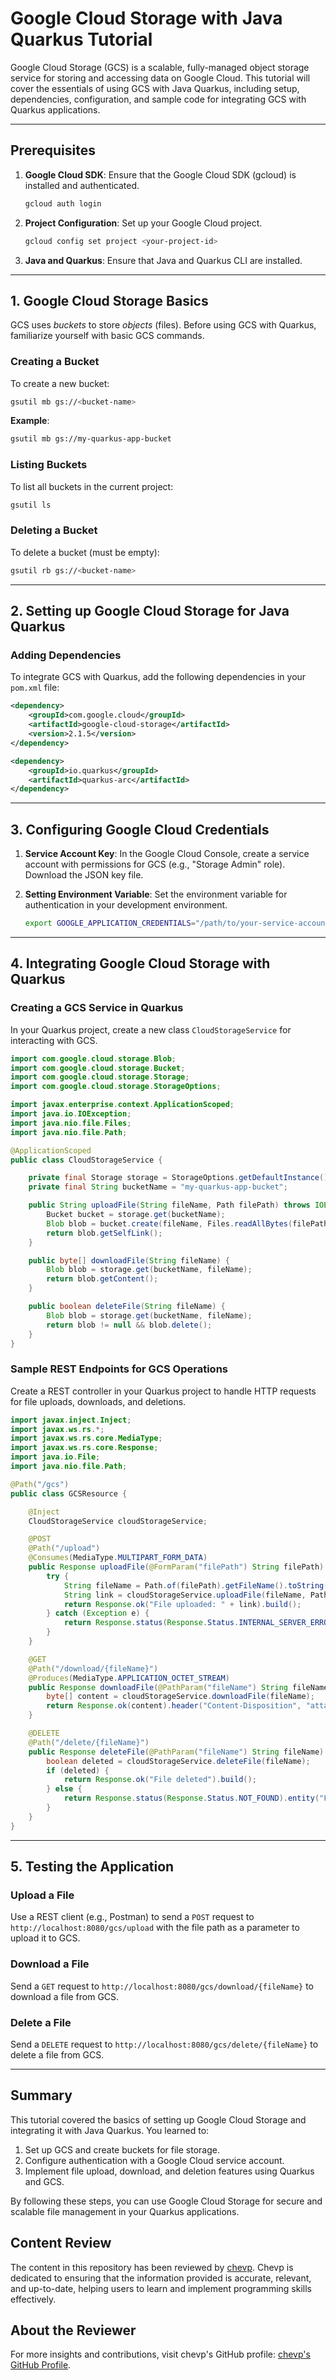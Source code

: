
# Google Cloud Storage with Java Quarkus Tutorial

Google Cloud Storage (GCS) is a scalable, fully-managed object storage service for storing and accessing data on Google Cloud. This tutorial will cover the essentials of using GCS with Java Quarkus, including setup, dependencies, configuration, and sample code for integrating GCS with Quarkus applications.

---

## Prerequisites

1. **Google Cloud SDK**: Ensure that the Google Cloud SDK (gcloud) is installed and authenticated.
    ```bash
    gcloud auth login
    ```

2. **Project Configuration**: Set up your Google Cloud project.
    ```bash
    gcloud config set project <your-project-id>
    ```

3. **Java and Quarkus**: Ensure that Java and Quarkus CLI are installed.

---

## 1. Google Cloud Storage Basics

GCS uses *buckets* to store *objects* (files). Before using GCS with Quarkus, familiarize yourself with basic GCS commands.

### Creating a Bucket

To create a new bucket:
```bash
gsutil mb gs://<bucket-name>
```

**Example**:
```bash
gsutil mb gs://my-quarkus-app-bucket
```

### Listing Buckets

To list all buckets in the current project:
```bash
gsutil ls
```

### Deleting a Bucket

To delete a bucket (must be empty):
```bash
gsutil rb gs://<bucket-name>
```

---

## 2. Setting up Google Cloud Storage for Java Quarkus

### Adding Dependencies

To integrate GCS with Quarkus, add the following dependencies in your `pom.xml` file:

```xml
<dependency>
    <groupId>com.google.cloud</groupId>
    <artifactId>google-cloud-storage</artifactId>
    <version>2.1.5</version>
</dependency>

<dependency>
    <groupId>io.quarkus</groupId>
    <artifactId>quarkus-arc</artifactId>
</dependency>
```

---

## 3. Configuring Google Cloud Credentials

1. **Service Account Key**: In the Google Cloud Console, create a service account with permissions for GCS (e.g., "Storage Admin" role). Download the JSON key file.

2. **Setting Environment Variable**: Set the environment variable for authentication in your development environment.
    ```bash
    export GOOGLE_APPLICATION_CREDENTIALS="/path/to/your-service-account-key.json"
    ```

---

## 4. Integrating Google Cloud Storage with Quarkus

### Creating a GCS Service in Quarkus

In your Quarkus project, create a new class `CloudStorageService` for interacting with GCS.

```java
import com.google.cloud.storage.Blob;
import com.google.cloud.storage.Bucket;
import com.google.cloud.storage.Storage;
import com.google.cloud.storage.StorageOptions;

import javax.enterprise.context.ApplicationScoped;
import java.io.IOException;
import java.nio.file.Files;
import java.nio.file.Path;

@ApplicationScoped
public class CloudStorageService {

    private final Storage storage = StorageOptions.getDefaultInstance().getService();
    private final String bucketName = "my-quarkus-app-bucket";

    public String uploadFile(String fileName, Path filePath) throws IOException {
        Bucket bucket = storage.get(bucketName);
        Blob blob = bucket.create(fileName, Files.readAllBytes(filePath));
        return blob.getSelfLink();
    }

    public byte[] downloadFile(String fileName) {
        Blob blob = storage.get(bucketName, fileName);
        return blob.getContent();
    }

    public boolean deleteFile(String fileName) {
        Blob blob = storage.get(bucketName, fileName);
        return blob != null && blob.delete();
    }
}
```

### Sample REST Endpoints for GCS Operations

Create a REST controller in your Quarkus project to handle HTTP requests for file uploads, downloads, and deletions.

```java
import javax.inject.Inject;
import javax.ws.rs.*;
import javax.ws.rs.core.MediaType;
import javax.ws.rs.core.Response;
import java.io.File;
import java.nio.file.Path;

@Path("/gcs")
public class GCSResource {

    @Inject
    CloudStorageService cloudStorageService;

    @POST
    @Path("/upload")
    @Consumes(MediaType.MULTIPART_FORM_DATA)
    public Response uploadFile(@FormParam("filePath") String filePath) {
        try {
            String fileName = Path.of(filePath).getFileName().toString();
            String link = cloudStorageService.uploadFile(fileName, Path.of(filePath));
            return Response.ok("File uploaded: " + link).build();
        } catch (Exception e) {
            return Response.status(Response.Status.INTERNAL_SERVER_ERROR).entity("Upload failed").build();
        }
    }

    @GET
    @Path("/download/{fileName}")
    @Produces(MediaType.APPLICATION_OCTET_STREAM)
    public Response downloadFile(@PathParam("fileName") String fileName) {
        byte[] content = cloudStorageService.downloadFile(fileName);
        return Response.ok(content).header("Content-Disposition", "attachment; filename="" + fileName + """).build();
    }

    @DELETE
    @Path("/delete/{fileName}")
    public Response deleteFile(@PathParam("fileName") String fileName) {
        boolean deleted = cloudStorageService.deleteFile(fileName);
        if (deleted) {
            return Response.ok("File deleted").build();
        } else {
            return Response.status(Response.Status.NOT_FOUND).entity("File not found").build();
        }
    }
}
```

---

## 5. Testing the Application

### Upload a File

Use a REST client (e.g., Postman) to send a `POST` request to `http://localhost:8080/gcs/upload` with the file path as a parameter to upload it to GCS.

### Download a File

Send a `GET` request to `http://localhost:8080/gcs/download/{fileName}` to download a file from GCS.

### Delete a File

Send a `DELETE` request to `http://localhost:8080/gcs/delete/{fileName}` to delete a file from GCS.

---

## Summary

This tutorial covered the basics of setting up Google Cloud Storage and integrating it with Java Quarkus. You learned to:

1. Set up GCS and create buckets for file storage.
2. Configure authentication with a Google Cloud service account.
3. Implement file upload, download, and deletion features using Quarkus and GCS.

By following these steps, you can use Google Cloud Storage for secure and scalable file management in your Quarkus applications.

## Content Review

The content in this repository has been reviewed by [chevp](https://github.com/chevp). Chevp is dedicated to ensuring that the information provided is accurate, relevant, and up-to-date, helping users to learn and implement programming skills effectively.

## About the Reviewer

For more insights and contributions, visit chevp's GitHub profile: [chevp's GitHub Profile](https://github.com/chevp).
